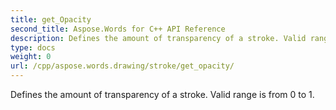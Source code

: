 ```yaml
---
title: get_Opacity
second_title: Aspose.Words for C++ API Reference
description: Defines the amount of transparency of a stroke. Valid range is from 0 to 1. 
type: docs
weight: 0
url: /cpp/aspose.words.drawing/stroke/get_opacity/
---
```


Defines the amount of transparency of a stroke. Valid range is from 0 to 1. 

